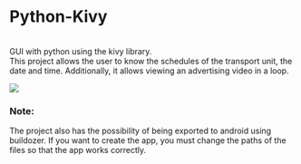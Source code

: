 # Python-Kivy
  <p><br>GUI with python using the kivy library.
  <br>This project allows the user to know the schedules of the transport unit, the date and time. Additionally, it allows viewing an advertising video in a loop.</p>
  
  <img src="kivy.png">
  
  <h3>Note:</h3>
  <p>The project also has the possibility of being exported to android using buildozer. If you want to create the app, you must change the paths of the files so that the app works correctly.</p>
  
